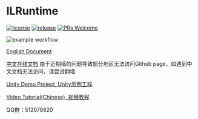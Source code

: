 ILRuntime
==========
[![license](https://img.shields.io/badge/license-MIT-blue.svg)](https://github.com/Ourpalm/ILRuntime/blob/master/LICENSE.TXT)
[![release](https://img.shields.io/badge/release-v2.0.2-blue.svg)](https://github.com/Ourpalm/ILRuntime/releases)
[![PRs Welcome](https://img.shields.io/badge/PRs-welcome-blue.svg)](https://github.com/Ourpalm/ILRuntime/pulls)

![example workflow](https://github.com/Ourpalm/ILRuntime/actions/workflows/dotnet.yml/badge.svg)

[English Document](ReadMe-EN.md "Click here for English documents")

[中文在线文档](https://ourpalm.github.io/ILRuntime/)
由于近期墙的问题导致部分地区无法访问Github page，如遇到中文文档无法访问，请尝试翻墙

[Unity Demo Project, Unity示例工程](https://github.com/Ourpalm/ILRuntimeU3D/)

[Video Tutorial(Chinese), 视频教程](https://learn.u3d.cn/tutorial/ilruntime)

QQ群：512079820
